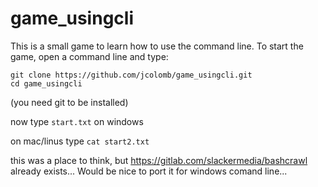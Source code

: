 # game_usingcli

This is a small game to learn how to use the command line.
To start the game, open a command line and type:
```
git clone https://github.com/jcolomb/game_usingcli.git
cd game_usingcli
```

(you need git to be installed)

now type `start.txt` on windows

on mac/linus type `cat start2.txt`

this was a place to think, but https://gitlab.com/slackermedia/bashcrawl already exists... Would be nice to port it for windows comand line...
